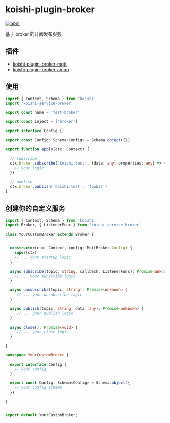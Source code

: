 # koishi-plugin-broker

[![npm](https://img.shields.io/npm/v/koishi-service-broker?style=flat-square)](https://www.npmjs.com/package/koishi-service-broker)

基于 broker 的订阅发布服务

## 插件

- [koishi-plugin-broker-mqtt](https://github.com/eric2788/koishi-plugin-broker/tree/master/packages/mqtt)
- [koishi-plugin-broker-amqp](https://github.com/eric2788/koishi-plugin-broker/tree/master/packages/amqp)

## 使用

```ts
import { Context, Schema } from 'koishi'
import 'koishi-service-broker'

export const name = 'test-broker'

export const inject = ['broker']

export interface Config {}

export const Config: Schema<Config> = Schema.object({})

export function apply(ctx: Context) {
    
  // subscribe
  ctx.broker.subscribe('koishi:test', (data: any, properties: any) => {
    // your logic
  })

  // publish
  ctx.broker.publish('koishi:test', 'foobar')
}

```

## 创建你的自定义服务


```ts
import { Context, Schema } from 'koishi'
import Broker, { ListenerFunc } from 'koishi-service-broker'

class YourCustomBroker extends Broker {


  constructor(ctx: Context, config: MqttBroker.Config) {
    super(ctx)
    // ... your startup logic
  }

  async subscribe(topic: string, callback: ListenerFunc): Promise<unknown> {
    // ... your subscribe logic
  }

  async unsubscribe(topic: string): Promise<unknown> {
     // ... your unsubscribe logic
  }

  async publish(topic: string, data: any): Promise<unknown> {
     // ... your publish logic
  }

  async close(): Promise<void> {
     // ... your close logic
  }
  
}

namespace YourCustomBroker { 

  export interface Config {
    // your config
  }

  export const Config: Schema<Config> = Schema.object({
    // your config schema
  })

}


export default YourCustomBroker;
```